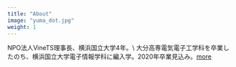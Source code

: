 ```yaml
---
title: "About"
image: "yuma_dot.jpg"
weight: 1
---
```


NPO法人VineTS理事長、横浜国立大学4年。\\
大分高専電気電子工学科を卒業したのち、横浜国立大学電子情報学科に編入学。2020年卒業見込み。[more](../about/)
